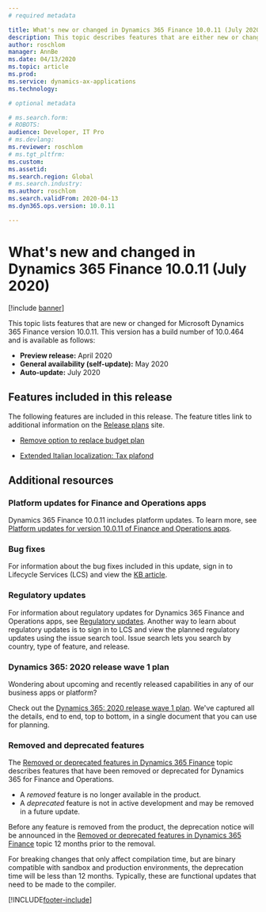 ```yaml
---
# required metadata

title: What's new or changed in Dynamics 365 Finance 10.0.11 (July 2020)
description: This topic describes features that are either new or changed in the Dynamics 365 Finance version 10.0.11 preview release.
author: roschlom
manager: AnnBe
ms.date: 04/13/2020
ms.topic: article
ms.prod: 
ms.service: dynamics-ax-applications
ms.technology: 

# optional metadata

# ms.search.form: 
# ROBOTS: 
audience: Developer, IT Pro
# ms.devlang: 
ms.reviewer: roschlom
# ms.tgt_pltfrm: 
ms.custom: 
ms.assetid: 
ms.search.region: Global
# ms.search.industry: 
ms.author: roschlom
ms.search.validFrom: 2020-04-13 
ms.dyn365.ops.version: 10.0.11

---
```

# What's new and changed in Dynamics 365 Finance 10.0.11 (July 2020)

[!include [banner](../includes/banner.md)]

This topic lists features that are new or changed for Microsoft Dynamics 365 Finance version 10.0.11. This version has a build number of 10.0.464 and is available as follows:

- **Preview release:** April 2020
- **General availability (self-update):** May 2020
- **Auto-update:** July 2020

## Features included in this release
The following features are included in this release. The feature titles link to additional information on the [Release plans](https://docs.microsoft.com/dynamics365/release-plans/) site. 

- [Remove option to replace budget plan](https://docs.microsoft.com/dynamics365-release-plan/2020wave1/dynamics365-finance/remove-option-replace-budget-plan)

 - [Extended Italian localization: Tax plafond](https://docs.microsoft.com/dynamics365-release-plan/2020wave1/dynamics365-finance/extended-italian-localization-tax-plafond)


## Additional resources

### Platform updates for Finance and Operations apps
Dynamics 365 Finance 10.0.11 includes platform updates. To learn more, see [Platform updates for version 10.0.11 of Finance and Operations apps](../../fin-ops-core/dev-itpro/get-started/whats-new-platform-update-35.md). 

### Bug fixes 
For information about the bug fixes included in this update, sign in to Lifecycle Services (LCS) and view the [KB article](https://fix.lcs.dynamics.com/Issue/Details?bugId=438264&dbType=3&qc=d7dbe350d53c7743949f6afa556ea8d19b4fc1d3e16824e1a2eef32e0c3b300a).

### Regulatory updates
For information about regulatory updates for Dynamics 365 Finance and Operations apps, see [Regulatory updates](https://docs.microsoft.com/dynamics365/finance/localizations/regulatory-updates). Another way to learn about regulatory updates is to sign in to LCS and view the planned regulatory updates using the issue search tool. Issue search lets you search by country, type of feature, and release. 

### Dynamics 365: 2020 release wave 1 plan

Wondering about upcoming and recently released capabilities in any of our business apps or platform?

Check out the [Dynamics 365: 2020 release wave 1 plan](https://docs.microsoft.com/dynamics365-release-plan/2020wave1/index). We've captured all the details, end to end, top to bottom, in a single document that you can use for planning.

### Removed and deprecated features

The [Removed or deprecated features in Dynamics 365 Finance](removed-deprecated-features-finance.md) topic describes features that have been removed or deprecated for Dynamics 365 for Finance and Operations.

- A *removed* feature is no longer available in the product.
- A *deprecated* feature is not in active development and may be removed in a future update.

Before any feature is removed from the product, the deprecation notice will be announced in the [Removed or deprecated features in Dynamics 365 Finance](removed-deprecated-features-finance.md) topic 12 months prior to the removal.

For breaking changes that only affect compilation time, but are binary compatible with sandbox and production environments, the deprecation time will be less than 12 months. Typically, these are functional updates that need to be made to the compiler.


[!INCLUDE[footer-include](../../includes/footer-banner.md)]